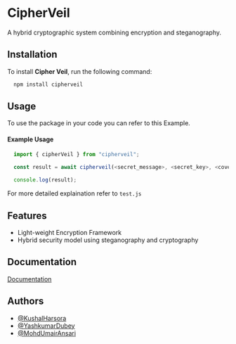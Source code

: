 # CipherVeil

A hybrid cryptographic system combining encryption and steganography.

## Installation

To install **Cipher Veil**, run the following command:

```bash
  npm install cipherveil
```

## Usage

To use the package in your code you can refer to this Example.

#### Example Usage
```javascript
  import { cipherVeil } from "cipherveil";

  const result = await cipherveil(<secret_message>, <secret_key>, <cover_image>);
  
  console.log(result);
```

For more detailed explaination refer to ```test.js```
    
## Features

- Light-weight Encryption Framework
- Hybrid security model using steganography and cryptography

## Documentation

[Documentation](https://github.com/YashAPro1/Major.github.io)

## Authors

- [@KushalHarsora](https://github.com/KushalHarsora)
- [@YashkumarDubey](https://github.com/YashAPro1)
- [@MohdUmairAnsari](https://github.com/uumair327)